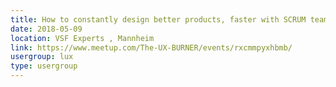 ```yaml
---
title: How to constantly design better products, faster with SCRUM teams
date: 2018-05-09
location: VSF Experts , Mannheim
link: https://www.meetup.com/The-UX-BURNER/events/rxcmmpyxhbmb/
usergroup: lux
type: usergroup
---
```

